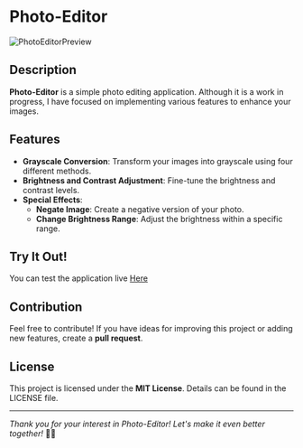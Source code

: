 # Photo-Editor

![PhotoEditorPreview](https://github.com/Eryk-Majewski/Photo-Editor/assets/110380306/ca6a461a-6d00-4881-91c5-71d7360d07d6)


## Description

**Photo-Editor** is a simple photo editing application. Although it is a work in progress, I have focused on implementing various features to enhance your images.

## Features

- **Grayscale Conversion**: Transform your images into grayscale using four different methods.
- **Brightness and Contrast Adjustment**: Fine-tune the brightness and contrast levels.
- **Special Effects**:
    - **Negate Image**: Create a negative version of your photo.
    - **Change Brightness Range**: Adjust the brightness within a specific range.

## Try It Out!

You can test the application live <a href="studiakalisz.ct8.pl" >Here</a>

## Contribution

Feel free to contribute! If you have ideas for improving this project or adding new features, create a **pull request**.

## License

This project is licensed under the **MIT License**. Details can be found in the LICENSE file.

---

*Thank you for your interest in Photo-Editor! Let's make it even better together!* 📸✨
